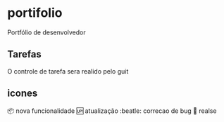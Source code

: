 # portifolio
Portfólio de desenvolvedor
## Tarefas
    
O controle de tarefa sera realido pelo guit

## icones
:package: nova funcionalidade
:up: atualização
:beatle: correcao de bug
:checkered_flag: realse
